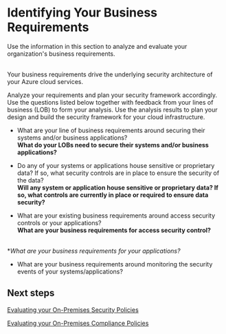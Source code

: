 # Identifying Your Business Requirements

Use the information in this section to analyze and evaluate your organization's business requirements.  
  

Your business requirements drive the underlying security architecture of your Azure cloud services. 

Analyze your requirements and plan your security framework accordingly. Use the questions listed below together with feedback from your lines of business (LOB) to form your analysis. Use the analysis results to plan your design and build the security framework for your cloud infrastructure.


- What are your line of business requirements around securing their systems and/or business applications? 
<br />**What do your LOBs need to secure their systems and/or business applications?**

- Do any of your systems or applications house sensitive or proprietary data? If so, what security controls are in place to ensure the security of the data? 
<br />**Will any system or application house sensitive or proprietary data? If so, what controls are currently in place or required to ensure data security?**

- What are your existing business requirements around access security controls or your applications? 
<br />**What are your business requirements for access security control?**

<br />**What are your business requirements for your applications?*


- What are your business requirements around monitoring the security events of your systems/applications? 






 


## Next steps 

[Evaluating your On-Premises Security Policies](https://github.com/nmcgregor/Azure-Security/blob/master/1.1-Evaluating-your-On-Premise-Security-Policies.md)



 

[Evaluating your On-Premises Compliance Policies](https://github.com/nmcgregor/Azure-Security/blob/master/1.2-Evaluating-your-On-Premise-Compliance-Policies.md)

